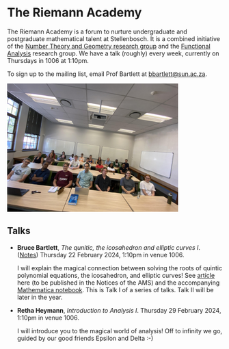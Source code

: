 # The Riemann Academy

The Riemann Academy is a forum to nurture undergraduate and postgraduate mathematical talent at Stellenbosch. It is a combined initiative of the [Number Theory and Geometry research group](https://math.sun.ac.za/research/groups/number-theory-geometry/) and the [Functional Analysis](https://math.sun.ac.za/research/groups/functional-analysis/) research group. We have a talk (roughly) every week, currently on Thursdays in 1006 at 1:10pm.

To sign up to the mailing list, email Prof Bartlett at bbartlett@sun.ac.za.

<img src="class_pic.jpg" width=400 />

## Talks

* **Bruce Bartlett**, *The qunitic, the icosahedron and elliptic curves I*. ([Notes](bruce_22Feb2024.pdf))
    Thursday 22 February 2024, 1:10pm in venue 1006.  

    I will explain the magical connection between solving the roots of quintic polynomial equations, the icosahedron, and elliptic curves! See [article](<https://math.sun.ac.za/bbartlett/assets/quintic/The quintic, the icosahedron and elliptic curves.pdf>) here (to be published in the Notices of the AMS) and the accompanying [Mathematica notebook](<https://math.sun.ac.za/bbartlett/assets/quintic/The quintic, the icosahedron and elliptic curves.nb>). This is Talk I of a series of talks. Talk II will be later in the year. 

* **Retha Heymann**, *Introduction to Analysis I*.
    Thursday 29 February 2024, 1:10pm in venue 1006. 

    I will introduce you to the magical world of analysis! Off to infinity we go, guided by our good friends Epsilon and Delta :-)
